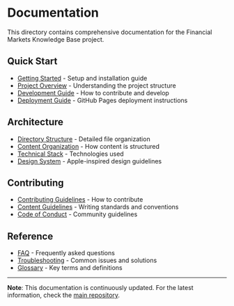 # Documentation

This directory contains comprehensive documentation for the Financial Markets Knowledge Base project.

## Quick Start

- [Getting Started](getting-started.md) - Setup and installation guide
- [Project Overview](project-overview.md) - Understanding the project structure
- [Development Guide](development.md) - How to contribute and develop
- [Deployment Guide](deployment.md) - GitHub Pages deployment instructions

## Architecture

- [Directory Structure](directory-structure.md) - Detailed file organization
- [Content Organization](content-organization.md) - How content is structured
- [Technical Stack](technical-stack.md) - Technologies used
- [Design System](design-system.md) - Apple-inspired design guidelines

## Contributing

- [Contributing Guidelines](contributing.md) - How to contribute
- [Content Guidelines](content-guidelines.md) - Writing standards and conventions
- [Code of Conduct](code-of-conduct.md) - Community guidelines

## Reference

- [FAQ](faq.md) - Frequently asked questions
- [Troubleshooting](troubleshooting.md) - Common issues and solutions
- [Glossary](glossary.md) - Key terms and definitions

---

**Note**: This documentation is continuously updated. For the latest information, check the [main repository](https://github.com/dwirijal/enxyclopedia-crypto).